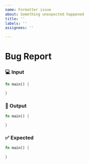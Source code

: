 ```yaml
---
name: Formatter issue
about: Something unexpected happened
title: ''
labels: ''
assignees: ''

---
```


# Bug Report

### 💻 Input

```rs
fn main() {
    
}
```

### 🔴 Output

<!-- Bad code output, or error -->

```rs
fn main() {
    
}
```

### ✅ Expected

```rs
fn main() {
    
}
```